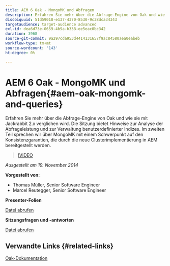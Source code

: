 ```yaml
---
title: AEM 6 Oak - MongoMK und Abfragen
description: Erfahren Sie mehr über die Abfrage-Engine von Oak und wie sie mit Jackrabbit 2.x verglichen wird. Die Sitzung bietet Hinweise zur Analyse der Abfrageleistung und zur Verwaltung benutzerdefinierter Indizes. Im zweiten Teil sprechen wir über MongoMK mit einem Schwerpunkt auf den Konsistenzgarantien, die durch die neue Clusterimplementierung in AEM bereitgestellt werden.
discoiquuid: 51d59018-e137-4370-8530-9c38dca34343
targetaudience: target-audience advanced
exl-id: dea6d73e-0659-4b9a-b338-ee5eac0bc342
duration: 3968
source-git-commit: 9a297cda953d4414131657f9ac84580aea0eabeb
workflow-type: tm+mt
source-wordcount: '143'
ht-degree: 0%

---
```


# AEM 6 Oak - MongoMK und Abfragen{#aem-oak-mongomk-and-queries}

Erfahren Sie mehr über die Abfrage-Engine von Oak und wie sie mit Jackrabbit 2.x verglichen wird. Die Sitzung bietet Hinweise zur Analyse der Abfrageleistung und zur Verwaltung benutzerdefinierter Indizes. Im zweiten Teil sprechen wir über MongoMK mit einem Schwerpunkt auf den Konsistenzgarantien, die durch die neue Clusterimplementierung in AEM bereitgestellt werden.

>[!VIDEO](https://video.tv.adobe.com/v/19402/?quality=9)

*Ausgestellt am 19. November 2014*

**Vorgestellt von:**

* Thomas Müller, Senior Software Engineer
* Marcel Reutegger, Senior Software Engineer

**Presenter-Folien**

[Datei abrufen](assets/aem-6-oak-mongomk-and-queries.pdf)

**Sitzungsfragen und -antworten**

[Datei abrufen](assets/q-a-11-19-14-gem-session-oak.pdf)

## Verwandte Links {#related-links}

[Oak-Dokumentation](https://jackrabbit.apache.org/oak/docs/)

<!--
[Get back to the Overview](https://helpx.adobe.com/experience-manager/kt/eseminars/gems/aem-index.html)
-->
